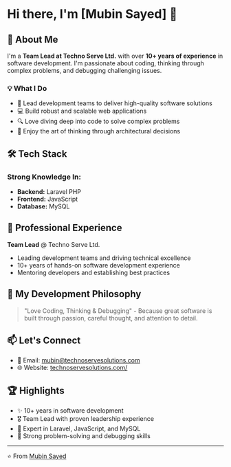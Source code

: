 # Hi there, I'm [Mubin Sayed] 👋

## 🚀 About Me

I'm a **Team Lead at Techno Serve Ltd.** with over **10+ years of experience** in software development. I'm passionate about coding, thinking through complex problems, and debugging challenging issues.

### 💡 What I Do

- 🎯 Lead development teams to deliver high-quality software solutions
- 💻 Build robust and scalable web applications
- 🔍 Love diving deep into code to solve complex problems
- 🧠 Enjoy the art of thinking through architectural decisions

## 🛠️ Tech Stack

### Strong Knowledge In:

- **Backend:** Laravel PHP
- **Frontend:** JavaScript
- **Database:** MySQL

## 💼 Professional Experience

**Team Lead** @ Techno Serve Ltd.
- Leading development teams and driving technical excellence
- 10+ years of hands-on software development experience
- Mentoring developers and establishing best practices

## 🎯 My Development Philosophy

> "Love Coding, Thinking & Debugging" - Because great software is built through passion, careful thought, and attention to detail.

## 📫 Let's Connect

- 📧 Email: mubin@technoservesolutions.com
- 🌐 Website: [technoservesolutions.com/](https://technoservesolutions.com/)

## 🏆 Highlights

- ✨ 10+ years in software development
- 🎖️ Team Lead with proven leadership experience
- 🔧 Expert in Laravel, JavaScript, and MySQL
- 💪 Strong problem-solving and debugging skills

---

⭐️ From [Mubin Sayed](https://github.com/mubin-sayed)
